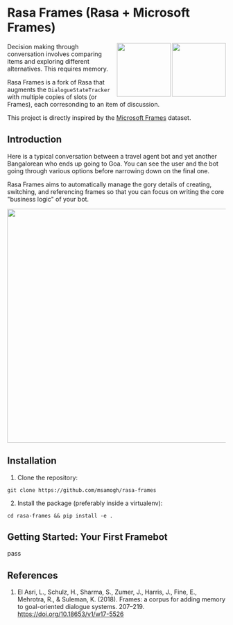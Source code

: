 # Rasa Frames (Rasa + Microsoft Frames)
<img align="right" height="124" src="https://www.rasa.com/assets/img/sara/sara-open-source-2.0.png">

<img align="right" height="124" src="https://logos-download.com/wp-content/uploads/2016/02/Microsoft_box.png">

Decision making through conversation involves comparing items and exploring different alternatives. This requires memory.

Rasa Frames is a fork of Rasa that augments the `DialogueStateTracker` with multiple copies of slots (or Frames), each corresonding to an item of discussion.

This project is directly inspired by the [Microsoft Frames](https://www.microsoft.com/en-us/research/project/frames-dataset/) dataset.

## Introduction

Here is a typical conversation between a travel agent bot and yet another Bangalorean who ends up going to Goa. You can see the user and the bot going through various options before narrowing down on the final one.

Rasa Frames aims to automatically manage the gory details of creating, switching, and
referencing frames so that you can focus on writing the core "business logic" of
your bot.

<img align="center" height="540" src="https://github.com/msamogh/rasa-frames/raw/master/Frames.png">

## Installation
1. Clone the repository:
```
git clone https://github.com/msamogh/rasa-frames
```

2. Install the package (preferably inside a virtualenv):
```
cd rasa-frames && pip install -e .
```

## Getting Started: Your First Framebot
pass

## References
1. El Asri, L., Schulz, H., Sharma, S., Zumer, J., Harris, J., Fine, E., Mehrotra, R., & Suleman, K. (2018). Frames: a corpus for adding memory to goal-oriented dialogue systems. 207–219. https://doi.org/10.18653/v1/w17-5526
